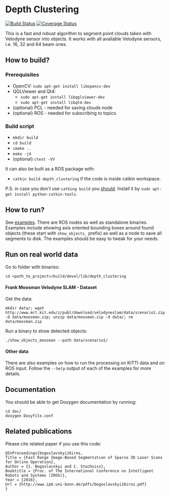 # Depth Clustering #

[![Build Status](https://travis-ci.org/niosus/depth_clustering.svg?branch=github_travis)](https://travis-ci.org/niosus/depth_clustering)
[![Coverage Status](https://coveralls.io/repos/github/niosus/depth_clustering/badge.svg?branch=master)](https://coveralls.io/github/niosus/depth_clustering?branch=master)

This is a fast and robust algorithm to segment point clouds taken with
Velodyne sensor into objects. It works with all available Velodyne sensors,
i.e. 16, 32 and 64 beam ones.

## How to build? ##
### Prerequisites ###
- OpenCV: `sudo apt-get install libopencv-dev`
- QGLViewer and Qt4:
    + `sudo apt-get install libqglviewer-dev`
    + `sudo apt-get install libqt4-dev`
- (optional) PCL - needed for saving clouds node
- (optional) ROS - needed for subscribing to topics

### Build script  ###
- `mkdir build`
- `cd build`
- `cmake ..`
- `make -j4`
- (optional) `ctest -VV`

It can also be built as a ROS package with:
- `catkin build depth_clustering` if the code is inside catkin workspace.

P.S. in case you don't use `catking build` you [should][catkin_tools_docs].
Install it by `sudo apt-get install python-catkin-tools`.

## How to run? ##
See [examples](examples/). There are ROS nodes as well as standalone
binaries. Examples include showing axis oriented bounding boxes around found
objects (these start with `show_objects_` prefix) as well as a node to save all
segments to disk. The examples should be easy to tweak for your needs.

## Run on real world data ##
Go to folder with binaries:
```
cd <path_to_project>/build/devel/lib/depth_clustering
```

#### Frank Moosman Velodyne SLAM - Dataset ####
Get the data:
```
mkdir data/; wget http://www.mrt.kit.edu/z/publ/download/velodyneslam/data/scenario1.zip -O data/moosman.zip; unzip data/moosman.zip -d data/; rm data/moosman.zip
```

Run a binary to show detected objects:
```
./show_objects_moosman --path data/scenario1/
```

#### Other data ####
There are also examples on how to run the processing on KITTI data and on ROS
input. Follow the `--help` output of each of the examples for more details.

## Documentation ##
You should be able to get Doxygen documentation by running:
```
cd doc/
doxygen Doxyfile.conf
```

## Related publications ##
Please cite related paper if you use this code:

```
@InProceedings{bogoslavskyi16iros,
Title = {Fast Range Image-Based Segmentation of Sparse 3D Laser Scans for Online Operation},
Author = {I. Bogoslavskyi and C. Stachniss},
Booktitle = {Proc. of The International Conference on Intelligent Robots and Systems (IROS)},
Year = {2016},
Url = {http://www.ipb.uni-bonn.de/pdfs/bogoslavskyi16iros.pdf}
}
```


[build-status-img]: https://gitlab.ipb.uni-bonn.de/igor/depth_clustering/badges/master/build.svg
[coverage-img]: https://gitlab.ipb.uni-bonn.de/igor/depth_clustering/badges/master/coverage.svg
[commits-link]: https://gitlab.ipb.uni-bonn.de/igor/depth_clustering/commits/master

[catkin_tools_docs]: https://catkin-tools.readthedocs.io/en/latest/installing.html
